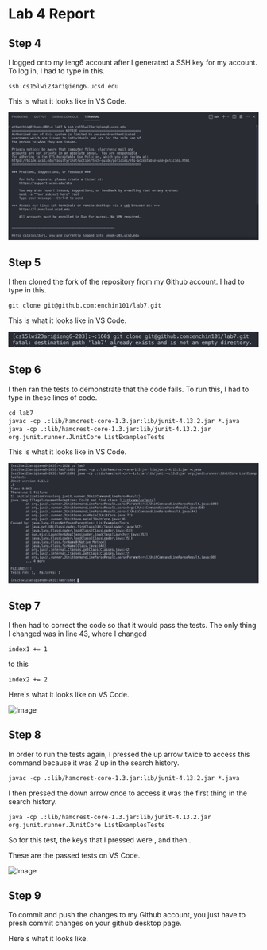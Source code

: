 # Lab 4 Report

## Step 4
I logged onto my ieng6 account after I generated a SSH key for my account. To log in, I had to type in this.

```
ssh cs15lwi23ari@ieng6.ucsd.edu
```

This is what it looks like in VS Code.

![Image](LogIn.png)

## Step 5
I then cloned the fork of the repository from my Github account. I had to type in this.

```
git clone git@github.com:enchin101/lab7.git
```
This is what it looks like in VS Code.

![Image](CloningFork.png)

## Step 6
I then ran the tests to demonstrate that the code fails. To run this, I had to type in these lines of code.

```
cd lab7
javac -cp .:lib/hamcrest-core-1.3.jar:lib/junit-4.13.2.jar *.java
java -cp .:lib/hamcrest-core-1.3.jar:lib/junit-4.13.2.jar org.junit.runner.JUnitCore ListExamplesTests
```

This is what it looks like in VS Code.

![Image](RunningTests.png)

## Step 7
I then had to correct the code so that it would pass the tests. The only thing I changed was in line 43, where I changed 

```
index1 += 1
````
to this

```
index2 += 2
```

Here's what it looks like on VS Code.

![Image](NewCode.png)

## Step 8

In order to run the tests again, I pressed the up arrow twice to access this command because it was 2 up in the search history.
```
javac -cp .:lib/hamcrest-core-1.3.jar:lib/junit-4.13.2.jar *.java
```
I then pressed the down arrow once to access it was the first thing in the search history. 
```
java -cp .:lib/hamcrest-core-1.3.jar:lib/junit-4.13.2.jar org.junit.runner.JUnitCore ListExamplesTests
```
So for this test, the keys that I pressed were <up> <up> <enter>, and then <down> <enter>.

These are the passed tests on VS Code.

![Image](TestsPassed.png)
  
## Step 9
To commit and push the changes to my Github account, you just have to presh commit changes on your github desktop page.

Here's what it looks like.
